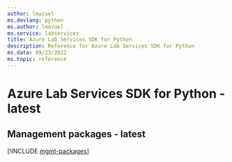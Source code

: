 ```yaml
---
author: lmazuel
ms.devlang: python
ms.author: lmazuel
ms.service: labservices
title: Azure Lab Services SDK for Python
description: Reference for Azure Lab Services SDK for Python
ms.data: 09/23/2022
ms.topic: reference
---
```

# Azure Lab Services SDK for Python - latest

## Management packages - latest
[!INCLUDE [mgmt-packages](lab-services-mgmt-index.md)]